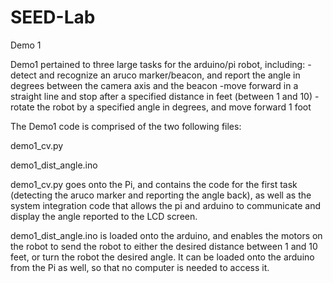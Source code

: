 # SEED-Lab
Demo 1

Demo1 pertained to three large tasks for the arduino/pi robot, including:
-detect and recognize an aruco marker/beacon, and report the angle in degrees between the camera axis and the beacon
-move forward in a straight line and stop after a specified distance in feet (between 1 and 10)
-rotate the robot by a specified angle in degrees, and move forward 1 foot

The Demo1 code is comprised of the two following files:

demo1_cv.py

demo1_dist_angle.ino


demo1_cv.py goes onto the Pi, and contains the code for the first task (detecting the aruco marker and reporting the angle back), as well as the system integration code that allows the pi and arduino to communicate and display the angle reported to the LCD screen. 

demo1_dist_angle.ino is loaded onto the arduino, and enables the motors on the robot to send the robot to either the desired distance between 1 and 10 feet, or turn the robot the desired angle. It can be loaded onto the arduino from the Pi as well, so that no computer is needed to access it. 
